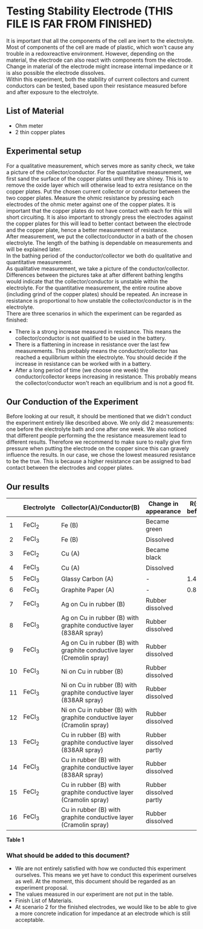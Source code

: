 # Testing Stability Electrode (THIS FILE IS FAR FROM FINISHED)
It is important that all the components of the cell are inert to the electrolyte. Most of components of the cell are made of plastic, which won't cause any trouble in a redoxreactive environment. However, depending on the material, the electrode can also react with components from the electrode. Change in material of the electrode might  increase internal impedance or it is also possible the electrode dissolves. \
Within this experiment, both the stability of current collectors and current conductors can be tested, based upon their resistance measured before and after exposure to the electrolyte.

## List of Material
- Ohm meter
- 2 thin copper plates

## Experimental setup
For a qualitative measurement, which serves more as sanity check, we take a picture of the collector/conductor.
For the quantitative measurement, we first sand the surface of the copper plates until they are shiney. This is to remove the oxide layer which will otherwise lead to extra resistance on the copper plates.
Put the chosen current collector or conductor between the two copper plates. Measure the ohmic resistance by pressing each electrodes of the ohmic meter against one of the copper plates. It is important that the copper plates do not have contact with each for this will short circuiting. It is also important to strongly press the electrodes against the copper plates for this will lead to better contact between the electrode and the copper plate, hence a better measurement of resistance.\
After measurement, we put the collector/conductor in a bath of the chosen electrolyte. The length of the bathing is dependable on measurements and will be explained later.\
In the bathing period of the conductor/collector we both do qualitative and quantitative measurement. \
As qualitative measurement, we take a picture of the conductor/collector. Differences between the pictures take at after different bathing lengths would indicate that the collector/conductor is unstable within the electrolyte.
For the quantitative measurement, the entire routine above (including grind of the copper plates) should be repeated. An increase in resistance is proportional to how unstable the collector/conductor is in the electrolyte. \
There are three scenarios in which the experiment can be regarded as finished:
- There is a strong increase measured in resistance. This means the collector/conductor is not qualified to be used in the battery.
- There is a flattening in increase in resistance over the last few measurements. This probably means the conductor/collector has reached a equilibrium within the electrolyte. You should decide if the increase in resistance can be worked with in a battery.
- After a long period of time (we choose one week) the conductor/collector keeps increasing in resistance. This probably means the collector/conductor won't reach an equilibrium and is not a good fit.


## Our Conduction of the Experiment
Before looking at our result, it should be mentioned that we didn't conduct the experiment entirely like described above. We only did 2 measurements: one before the electrolyte bath and one after one week. We also noticed that different people performing the the resistance measurement lead to different results. Therefore we recommend to make sure to really give firm pressure when putting the electrode on the copper since this can gravely influence the results. In our case, we chose the lowest measured resistance to be the true. This is because a higher resistance can be assigned to bad contact between the electrodes and copper plates.


## Our results
||Electrolyte|Collector(A)/Conductor(B)|Change in appearance|R(Ω) before|R(Ω) after|Increase|
|-|-----------|-------------------------|--------------------|-----------|----------|--------|
|1| FeCl<sub>2</sub> | Fe (B) | Became green | | | |
|2| FeCl<sub>3</sub> | Fe (B) | Dissolved | | | |
|3| FeCl<sub>2</sub> | Cu (A) | Became black | | | |
|4| FeCl<sub>3</sub> | Cu (A) | Dissolved | | | |
|5| FeCl<sub>3</sub> | Glassy Carbon (A) | - | 1.4 | 2.1||
|6| FeCl<sub>3</sub> | Graphite Paper (A) | - | 0.8 | 0.1 ||
|7|FeCl<sub>3</sub> | Ag on Cu in rubber (B) | Rubber dissolved | |||
|8|FeCl<sub>3</sub> | Ag on Cu in rubber (B) with graphite conductive layer (838AR spray) | Rubber dissolved | |||
|9|FeCl<sub>3</sub> | Ag on Cu in rubber (B) with graphite conductive layer (Cremolin spray) | Rubber dissolved | |||
|10|FeCl<sub>3</sub> | Ni on Cu in rubber (B) | Rubber dissolved |  |||
|11|FeCl<sub>3</sub> | Ni on Cu in rubber (B) with graphite conductive layer (838AR spray) | Rubber dissolved | |||
|12|FeCl<sub>3</sub> | Ni on Cu in rubber (B) with graphite conductive layer (Cramolin spray) | Rubber dissolved | |||
|13|FeCl<sub>2</sub> | Cu in rubber (B) with graphite conductive layer (838AR spray) | Rubber dissolved partly ||||
|14|FeCl<sub>3</sub> | Cu in rubber (B) with graphite conductive layer (838AR spray) | Rubber dissolved | |||
|15|FeCl<sub>2</sub> | Cu in rubber (B) with graphite conductive layer (Cramolin spray) | Rubber dissolved partly | |||
|16|FeCl<sub>3</sub> | Cu in rubber (B) with graphite conductive layer (Cramolin spray) | Rubber dissolved | |||

**Table 1**

### What should be added to this document?
- We are not entirely satisfied with how we conducted this experiment ourselves. This means we yet have to conduct this experiment ourselves as well. At the moment, this document should be regarded as an experiment proposal.
- The values measured in our experiment are not put in the table.
- Finish List of Materials.
- At scenario 2 for the finished electrodes, we would like to be able to give a more concrete indication for impedance at an electrode which is still acceptable.
